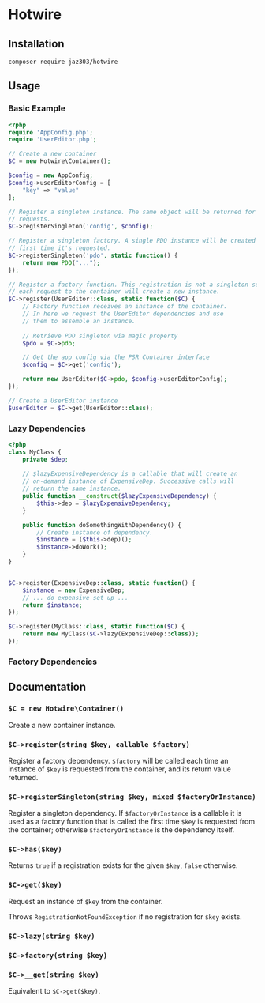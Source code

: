 # Hotwire

## Installation

```shell
composer require jaz303/hotwire
```

## Usage

### Basic Example

```php
<?php
require 'AppConfig.php';
require 'UserEditor.php';

// Create a new container
$C = new Hotwire\Container();

$config = new AppConfig;
$config->userEditorConfig = [
    "key" => "value"
];

// Register a singleton instance. The same object will be returned for all
// requests.
$C->registerSingleton('config', $config);

// Register a singleton factory. A single PDO instance will be created the
// first time it's requested.
$C->registerSingleton('pdo', static function() {
    return new PDO("...");
});

// Register a factory function. This registration is not a singleton so
// each request to the container will create a new instance.
$C->register(UserEditor::class, static function($C) {
    // Factory function receives an instance of the container.
    // In here we request the UserEditor dependencies and use
    // them to assemble an instance.
    
    // Retrieve PDO singleton via magic property
    $pdo = $C->pdo;

    // Get the app config via the PSR Container interface
    $config = $C->get('config');

    return new UserEditor($C->pdo, $config->userEditorConfig);
});

// Create a UserEditor instance
$userEditor = $C->get(UserEditor::class);
```

### Lazy Dependencies

```php
<?php
class MyClass {
    private $dep;
    
    // $lazyExpensiveDependency is a callable that will create an
    // on-demand instance of ExpensiveDep. Successive calls will
    // return the same instance.
    public function __construct($lazyExpensiveDependency) {
        $this->dep = $lazyExpensiveDependency;
    }

    public function doSomethingWithDependency() {
        // Create instance of dependency.
        $instance = ($this->dep)();
        $instance->doWork();
    }
}


$C->register(ExpensiveDep::class, static function() {
    $instance = new ExpensiveDep;
    // ... do expensive set up ...
    return $instance;
});

$C->register(MyClass::class, static function($C) {
    return new MyClass($C->lazy(ExpensiveDep::class));
});
```

### Factory Dependencies

## Documentation

### `$C = new Hotwire\Container()`

Create a new container instance.

### `$C->register(string $key, callable $factory)`

Register a factory dependency. `$factory` will be called each time an instance of `$key` is requested from the container, and its return value returned.

### `$C->registerSingleton(string $key, mixed $factoryOrInstance)`

Register a singleton dependency. If `$factoryOrInstance` is a callable it is used as a factory function that is called the first time `$key` is requested from the container; otherwise `$factoryOrInstance` is the dependency itself.

### `$C->has($key)`

Returns `true` if a registration exists for the given `$key`, `false` otherwise.

### `$C->get($key)`

Request an instance of `$key` from the container.

Throws `RegistrationNotFoundException` if no registration for `$key` exists.

### `$C->lazy(string $key)`

### `$C->factory(string $key)`

### `$C->__get(string $key)`

Equivalent to `$C->get($key)`.